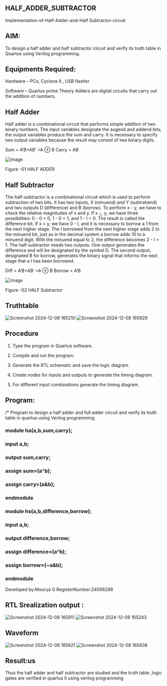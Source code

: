 ## HALF_ADDER_SUBTRACTOR

Implementation-of-Half-Adder-and-Half Subtractor-circuit

## AIM:

To design a half adder and half subtractor circuit and verify its truth table in Quartus using Verilog programming.

## Equipments Required:

Hardware – PCs, Cyclone II , USB flasher 

Software – Quartus prime Theory Adders are digital circuits that carry out the addition of numbers.

## Half Adder

Half adder is a combinational circuit that performs simple addition of two binary numbers. The input variables designate the augend and addend bits; the output variables produce the sum and carry. It is necessary to specify two output variables because the result may consist of two binary digits.

Sum = A’B+AB’ =A ⊕ B Carry = AB

![image](https://github.com/naavaneetha/HALF_ADDER_SUBTRACTOR/assets/154305477/bd4a0b2c-cdbc-4184-ab08-81578f121e1f)

Figure -01 HALF ADDER

## Half Subtractor

The half-subtractor is a combinational circuit which is used to perform subtraction of two bits. It has two inputs, X (minuend) and Y (subtrahend) and two outputs D (difference) and B (borrow). To perform x - y, we have to check the relative magnitudes of x and y. If x ;;, y, we have three possibilities: 0 - 0 = 0, 1 - 0 = 1, and 1 - I = 0. The result is called the difference bit. If x < y, we have 0 - I, and it is necessary to borrow a 1 from the next higher stage. The I borrowed from the next higher stage adds 2 to the minuend bit, just as in the decimal system a borrow adds 10 to a minuend digit. With the minuend equal to 2, the difference becomes 2 - I = 1. The half-subtractor needs two outputs. One output generates the difference and will be designated by the symbol D. The second output, designated B for borrow, generates the binary signal that informs the next stage that a I has been borrowed. 

Diff = A’B+AB’ =A ⊕ B
Borrow = A’B

 ![image](https://github.com/naavaneetha/HALF_ADDER_SUBTRACTOR/assets/154305477/d76b099c-513f-4e7c-843a-e2fd028a531a)

Figure -02 HALF Subtractor

## Truthtable
![Screenshot 2024-12-08 165210](https://github.com/user-attachments/assets/89a101aa-1cef-47e9-8acf-34d1da01b42b)
![Screenshot 2024-12-08 165929](https://github.com/user-attachments/assets/3079d816-03f5-491d-acd0-91e4bd4e1899)


## Procedure

1.	Type the program in Quartus software.

2.	Compile and run the program.

3.	Generate the RTL schematic and save the logic diagram.

4.	Create nodes for inputs and outputs to generate the timing diagram.

5.	For different input combinations generate the timing diagram.


## Program:

/* Program to design a half adder and full adder circuit and verify its truth table in quartus using Verilog programming.
### module ha(a,b,sum,carry);
### input a,b;
### output sum,carry;
### assign sum=(a^b);
### assign carry=(a&b);
### endmodule
### module hs(a,b,difference,borrow);
### input a,b;
### output difference,borrow;
### assign difference=(a^b);
### assign borrow=(~a&b);
### endmodule
Developed by:Mourya G
RegisterNumber:24006288

## RTL Srealization output :
![Screenshot 2024-12-08 165911](https://github.com/user-attachments/assets/084ebe25-88fa-4141-afa1-8c4d904828c8)
![Screenshot 2024-12-08 165243](https://github.com/user-attachments/assets/d8cf31d2-4a02-4ddc-8b0e-4f592576bd2c)



## Waveform
![Screenshot 2024-12-08 165621](https://github.com/user-attachments/assets/c4acecb4-4f74-43fc-a927-513d49dedfab)
![Screenshot 2024-12-08 165638](https://github.com/user-attachments/assets/d937f6dd-a66a-470b-9322-7a95d6fd8048)



## Result:us
Thus the half adder and half subtractor are studied and the truth table ,logic gates are verified in quartus II using verilog programming
